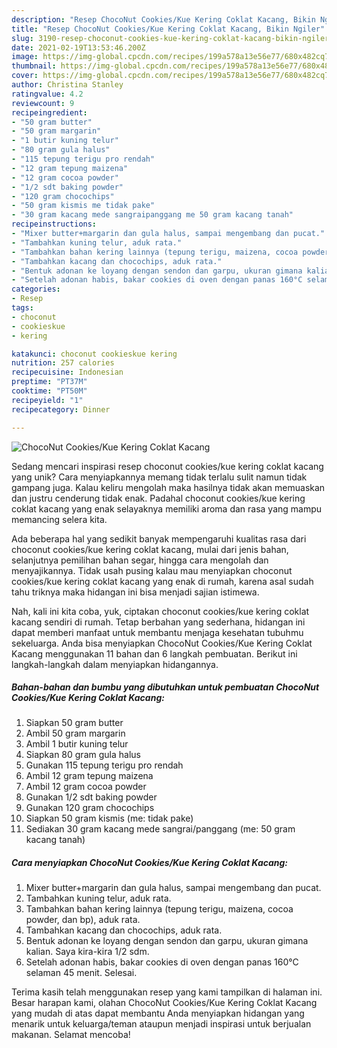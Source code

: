 ```yaml
---
description: "Resep ChocoNut Cookies/Kue Kering Coklat Kacang, Bikin Ngiler"
title: "Resep ChocoNut Cookies/Kue Kering Coklat Kacang, Bikin Ngiler"
slug: 3190-resep-choconut-cookies-kue-kering-coklat-kacang-bikin-ngiler
date: 2021-02-19T13:53:46.200Z
image: https://img-global.cpcdn.com/recipes/199a578a13e56e77/680x482cq70/choconut-cookieskue-kering-coklat-kacang-foto-resep-utama.jpg
thumbnail: https://img-global.cpcdn.com/recipes/199a578a13e56e77/680x482cq70/choconut-cookieskue-kering-coklat-kacang-foto-resep-utama.jpg
cover: https://img-global.cpcdn.com/recipes/199a578a13e56e77/680x482cq70/choconut-cookieskue-kering-coklat-kacang-foto-resep-utama.jpg
author: Christina Stanley
ratingvalue: 4.2
reviewcount: 9
recipeingredient:
- "50 gram butter"
- "50 gram margarin"
- "1 butir kuning telur"
- "80 gram gula halus"
- "115 tepung terigu pro rendah"
- "12 gram tepung maizena"
- "12 gram cocoa powder"
- "1/2 sdt baking powder"
- "120 gram chocochips"
- "50 gram kismis me tidak pake"
- "30 gram kacang mede sangraipanggang me 50 gram kacang tanah"
recipeinstructions:
- "Mixer butter+margarin dan gula halus, sampai mengembang dan pucat."
- "Tambahkan kuning telur, aduk rata."
- "Tambahkan bahan kering lainnya (tepung terigu, maizena, cocoa powder, dan bp), aduk rata."
- "Tambahkan kacang dan chocochips, aduk rata."
- "Bentuk adonan ke loyang dengan sendon dan garpu, ukuran gimana kalian. Saya kira-kira 1/2 sdm."
- "Setelah adonan habis, bakar cookies di oven dengan panas 160°C selaman 45 menit. Selesai."
categories:
- Resep
tags:
- choconut
- cookieskue
- kering

katakunci: choconut cookieskue kering 
nutrition: 257 calories
recipecuisine: Indonesian
preptime: "PT37M"
cooktime: "PT50M"
recipeyield: "1"
recipecategory: Dinner

---
```



![ChocoNut Cookies/Kue Kering Coklat Kacang](https://img-global.cpcdn.com/recipes/199a578a13e56e77/680x482cq70/choconut-cookieskue-kering-coklat-kacang-foto-resep-utama.jpg)

Sedang mencari inspirasi resep choconut cookies/kue kering coklat kacang yang unik? Cara menyiapkannya memang tidak terlalu sulit namun tidak gampang juga. Kalau keliru mengolah maka hasilnya tidak akan memuaskan dan justru cenderung tidak enak. Padahal choconut cookies/kue kering coklat kacang yang enak selayaknya memiliki aroma dan rasa yang mampu memancing selera kita.

Ada beberapa hal yang sedikit banyak mempengaruhi kualitas rasa dari choconut cookies/kue kering coklat kacang, mulai dari jenis bahan, selanjutnya pemilihan bahan segar, hingga cara mengolah dan menyajikannya. Tidak usah pusing kalau mau menyiapkan choconut cookies/kue kering coklat kacang yang enak di rumah, karena asal sudah tahu triknya maka hidangan ini bisa menjadi sajian istimewa.




Nah, kali ini kita coba, yuk, ciptakan choconut cookies/kue kering coklat kacang sendiri di rumah. Tetap berbahan yang sederhana, hidangan ini dapat memberi manfaat untuk membantu menjaga kesehatan tubuhmu sekeluarga. Anda bisa menyiapkan ChocoNut Cookies/Kue Kering Coklat Kacang menggunakan 11 bahan dan 6 langkah pembuatan. Berikut ini langkah-langkah dalam menyiapkan hidangannya.

<!--inarticleads1-->

##### Bahan-bahan dan bumbu yang dibutuhkan untuk pembuatan ChocoNut Cookies/Kue Kering Coklat Kacang:

1. Siapkan 50 gram butter
1. Ambil 50 gram margarin
1. Ambil 1 butir kuning telur
1. Siapkan 80 gram gula halus
1. Gunakan 115 tepung terigu pro rendah
1. Ambil 12 gram tepung maizena
1. Ambil 12 gram cocoa powder
1. Gunakan 1/2 sdt baking powder
1. Gunakan 120 gram chocochips
1. Siapkan 50 gram kismis (me: tidak pake)
1. Sediakan 30 gram kacang mede sangrai/panggang (me: 50 gram kacang tanah)




<!--inarticleads2-->

##### Cara menyiapkan ChocoNut Cookies/Kue Kering Coklat Kacang:

1. Mixer butter+margarin dan gula halus, sampai mengembang dan pucat.
1. Tambahkan kuning telur, aduk rata.
1. Tambahkan bahan kering lainnya (tepung terigu, maizena, cocoa powder, dan bp), aduk rata.
1. Tambahkan kacang dan chocochips, aduk rata.
1. Bentuk adonan ke loyang dengan sendon dan garpu, ukuran gimana kalian. Saya kira-kira 1/2 sdm.
1. Setelah adonan habis, bakar cookies di oven dengan panas 160°C selaman 45 menit. Selesai.




Terima kasih telah menggunakan resep yang kami tampilkan di halaman ini. Besar harapan kami, olahan ChocoNut Cookies/Kue Kering Coklat Kacang yang mudah di atas dapat membantu Anda menyiapkan hidangan yang menarik untuk keluarga/teman ataupun menjadi inspirasi untuk berjualan makanan. Selamat mencoba!
